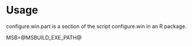 # Usage

configure.win.part is a section of the script configure.win in an R package.

MSB=@MSBUILD_EXE_PATH@

